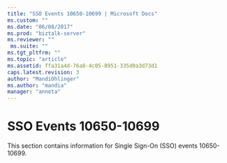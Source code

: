 ```yaml
---
title: "SSO Events 10650-10699 | Microsoft Docs"
ms.custom: ""
ms.date: "06/08/2017"
ms.prod: "biztalk-server"
ms.reviewer: ""
 ms.suite: ""
ms.tgt_pltfrm: ""
ms.topic: "article"
ms.assetid: ffa31a4d-76a8-4c05-8951-335d0a3d73d1
caps.latest.revision: 3
author: "MandiOhlinger"
ms.author: "mandia"
manager: "anneta"
---
```

# SSO Events 10650-10699
This section contains information for Single Sign-On (SSO) events 10650-10699.